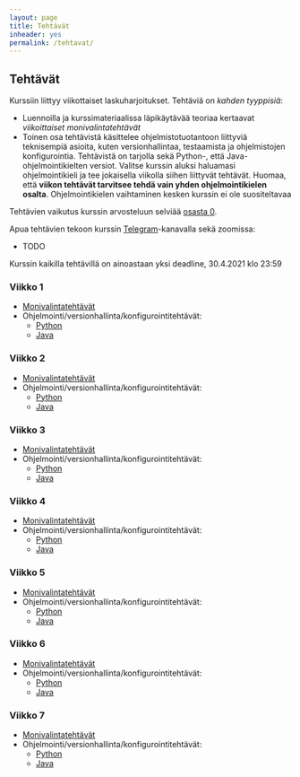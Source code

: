 ```yaml
---
layout: page
title: Tehtävät
inheader: yes
permalink: /tehtavat/
---
```


## Tehtävät

Kurssiin liittyy viikottaiset laskuharjoitukset. Tehtäviä on _kahden tyyppisiä_:

- Luennoilla ja kurssimateriaalissa läpikäytävää teoriaa kertaavat _viikoittaiset monivalintatehtävät_
- Toinen osa tehtävistä käsittelee ohjelmistotuotantoon liittyviä teknisempiä asioita, kuten versionhallintaa, testaamista ja ohjelmistojen konfigurointia. Tehtävistä on tarjolla sekä Python-, että Java-ohjelmointikielten versiot. Valitse kurssin aluksi haluamasi ohjelmointikieli ja tee jokaisella viikolla siihen liittyvät tehtävät. Huomaa, että **viikon tehtävät tarvitsee tehdä vain yhden ohjelmointikielen osalta**. Ohjelmointikielen vaihtaminen kesken kurssin ei ole suositeltavaa

Tehtävien vaikutus kurssin arvosteluun selviää [osasta 0](/osa0#kurssin-arvostelu).

Apua tehtävien tekoon kurssin [Telegram](https://telegram.me/ohjelmistotuotanto)-kanavalla sekä zoomissa:

- TODO

Kurssin kaikilla tehtävillä on ainoastaan yksi deadline, 30.4.2021 klo 23:59

### Viikko 1

- [Monivalintatehtävät]({{site.stats_url}}/quiz/1)
- Ohjelmointi/versionhallinta/konfigurointitehtävät:
  - [Python](/python/tehtavat1)
  - [Java](/tehtavat1)

### Viikko 2

- [Monivalintatehtävät]({{site.stats_url}}/quiz/2)
- Ohjelmointi/versionhallinta/konfigurointitehtävät:
  - [Python](/python/tehtavat2)
  - [Java](/tehtavat2)

### Viikko 3

- [Monivalintatehtävät]({{site.stats_url}}/quiz/3)
- Ohjelmointi/versionhallinta/konfigurointitehtävät:
  - [Python](/python/tehtavat3)
  - [Java](/tehtavat3)

### Viikko 4

- [Monivalintatehtävät]({{site.stats_url}}/quiz/4)
- Ohjelmointi/versionhallinta/konfigurointitehtävät:
  - [Python](/python/tehtavat4)
  - [Java](/tehtavat4)

### Viikko 5

- [Monivalintatehtävät]({{site.stats_url}}/quiz/5)
- Ohjelmointi/versionhallinta/konfigurointitehtävät:
  - [Python](/python/tehtavat5)
  - [Java](/tehtavat5)

### Viikko 6

- [Monivalintatehtävät]({{site.stats_url}}/quiz/6)
- Ohjelmointi/versionhallinta/konfigurointitehtävät:
  - [Python](/python/tehtavat6)
  - [Java](/tehtavat6)

### Viikko 7

- [Monivalintatehtävät]({{site.stats_url}}/quiz/7)
- Ohjelmointi/versionhallinta/konfigurointitehtävät:
  - [Python](/python/tehtavat7)
  - [Java](/tehtavat7)
